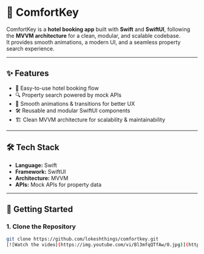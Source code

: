 # 🏨 ComfortKey

ComfortKey is a **hotel booking app** built with **Swift** and **SwiftUI**, following the **MVVM architecture** for a clean, modular, and scalable codebase.  
It provides smooth animations, a modern UI, and a seamless property search experience.

---

## ✨ Features
- 🔑 Easy-to-use hotel booking flow  
- 🔍 Property search powered by mock APIs  
- 🎨 Smooth animations & transitions for better UX  
- 🛠️ Reusable and modular SwiftUI components  
- 🏗️ Clean MVVM architecture for scalability & maintainability  

---

## 🛠️ Tech Stack
- **Language:** Swift  
- **Framework:** SwiftUI  
- **Architecture:** MVVM  
- **APIs:** Mock APIs for property data  

---

## 🚀 Getting Started

### 1. Clone the Repository
```bash
git clone https://github.com/lokeshthings/comfortkey.git
[![Watch the video](https://img.youtube.com/vi/Bl3mfqQTfAw/0.jpg)](https://youtube.com/shorts/Bl3mfqQTfAw?feature=share)
